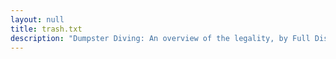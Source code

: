 ```yaml
---
layout: null
title: trash.txt
description: "Dumpster Diving: An overview of the legality, by Full Disclosure"
---
```

